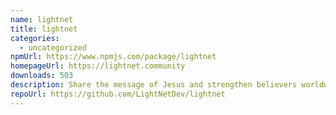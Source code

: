 ```yaml
---
name: lightnet
title: lightnet
categories:
  - uncategorized
npmUrl: https://www.npmjs.com/package/lightnet
homepageUrl: https://lightnet.community
downloads: 503
description: Share the message of Jesus and strengthen believers worldwide.
repoUrl: https://github.com/LightNetDev/lightnet
---
```

